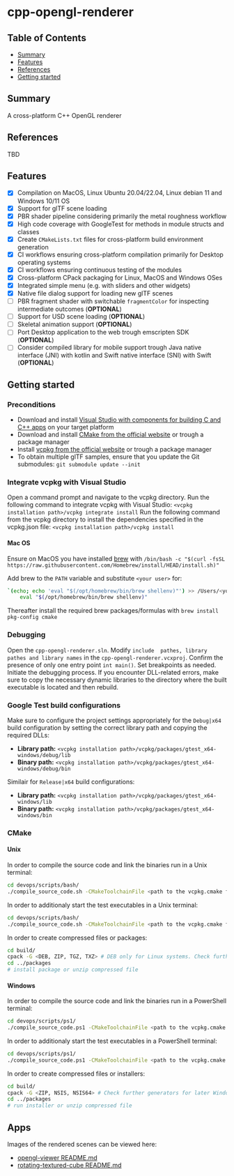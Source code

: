 # cpp-opengl-renderer

## Table of Contents

+ [Summary](#summary)
+ [Features](#features)
+ [References](#references)
+ [Getting started](#getting-started)

## Summary

A cross-platform C++ OpenGL renderer

## References

TBD

## Features

- [x] Compilation on MacOS, Linux Ubuntu 20.04/22.04, Linux debian 11 and Windows 10/11 OS
- [x] Support for glTF scene loading
- [x] PBR shader pipeline considering primarily the metal roughness workflow
- [x] High code coverage with GoogleTest for methods in module structs and classes 
- [x] Create `CMakeLists.txt` files for cross-platform build environment generation
- [x] CI workflows ensuring cross-platform compilation primarily for Desktop operating systems 
- [x] CI workflows ensuring continuous testing of the modules 
- [x] Cross-platform CPack packaging for Linux, MacOS and Windows OSes
- [x] Integrated simple menu (e.g. with sliders and other widgets)
- [x] Native file dialog support for loading new glTF scenes
- [ ] PBR fragment shader with switchable `fragmentColor` for inspecting intermediate outcomes (**OPTIONAL**)
- [ ] Support for USD scene loading (**OPTIONAL**)
- [ ] Skeletal animation support (**OPTIONAL**)
- [ ] Port Desktop application to the web trough emscripten SDK (**OPTIONAL**)
- [ ] Consider compiled library for mobile support trough Java native interface (JNI) with kotlin and Swift native interface (SNI) with Swift (**OPTIONAL**)

## Getting started

### Preconditions

- Download and install [Visual Studio with components for building C and C++ apps](https://visualstudio.microsoft.com/vs/features/cplusplus/) on your target platform 
- Download and install [CMake from the official website](https://cmake.org/download/)  or trough a package manager
- Install [vcpkg from the official website](https://vcpkg.io/en/getting-started.html) or trough a package manager
- To obtain multiple glTF samples, ensure that you update the Git submodules: `git submodule update --init` 

### Integrate vcpkg with Visual Studio

Open a command prompt and navigate to the vcpkg directory. Run the following command to integrate vcpkg with Visual Studio: `<vcpkg installation path>/vcpkg integrate install`
Run the following command from the vcpkg directory to install the dependencies specified in the vcpkg.json file: `<vcpkg installation path>/vcpkg install`


#### Mac OS

Ensure on MacOS you have installed [brew](https://brew.sh) with `/bin/bash -c "$(curl -fsSL https://raw.githubusercontent.com/Homebrew/install/HEAD/install.sh)"`

Add brew to the `PATH` variable and substitute `<your user>` for:
```sh
`(echo; echo 'eval "$(/opt/homebrew/bin/brew shellenv)"') >> /Users/<your user>/.zprofile
    eval "$(/opt/homebrew/bin/brew shellenv)"
```

Thereafter install the required brew packages/formulas with `brew install pkg-config cmake` 

### Debugging

Open the `cpp-opengl-renderer.sln`. Modify `include  pathes, library pathes and library names` in the `cpp-opengl-renderer.vcxproj`. Confirm the presence of only one entry point `int main()`. Set breakpoints as needed. Initiate the debugging process. 
If you encounter DLL-related errors, make sure to copy the necessary dynamic libraries to the directory where the built executable is located and then rebuild.

### Google Test build configurations

Make sure to configure the project settings appropriately for the `Debug|x64` build configuration by setting the correct library path and copying the required DLLs:

- **Library path:** `<vcpkg installation path>/vcpkg/packages/gtest_x64-windows/debug/lib`
- **Binary path:** `<vcpkg installation path>/vcpkg/packages/gtest_x64-windows/debug/bin`

Similair for `Release|x64` build configurations:

- **Library path:** `<vcpkg installation path>/vcpkg/packages/gtest_x64-windows/lib`
- **Binary path:** `<vcpkg installation path>/vcpkg/packages/gtest_x64-windows/bin`

### CMake

#### Unix

In order to compile the source code and link the binaries run in a Unix terminal:

```sh
cd devops/scripts/bash/
./compile_source_code.sh -CMakeToolchainFile <path to the vcpkg.cmake file>
```

In order to additionaly start the test executables in a Unix terminal: 

```sh
cd devops/scripts/bash/
./compile_source_code.sh -CMakeToolchainFile <path to the vcpkg.cmake file> -RunTests
```

In order to create compressed files or packages:

```sh
cd build/
cpack -G <DEB, ZIP, TGZ, TXZ> # DEB only for Linux systems. Check further generators for the specific Unix OS and CPU arch via `cpack -G --help` 
cd ../packages
# install package or unzip compressed file
```

#### Windows

In order to compile the source code and link the binaries run in a PowerShell terminal:

```sh
cd devops/scripts/ps1/
./compile_source_code.ps1 -CMakeToolchainFile <path to the vcpkg.cmake file>
```

In order to additionaly start the test executables in a PowerShell terminal: 

```sh
cd devops/scripts/ps1/
./compile_source_code.ps1 -CMakeToolchainFile <path to the vcpkg.cmake file> -RunTests
```

In order to create compressed files or installers:

```sh
cd build/
cpack -G <ZIP, NSIS, NSIS64> # Check further generators for later Windows OSes and CPU arch via `cpack -G --help` 
cd ../packages
# run installer or unzip compressed file
```

## Apps

Images of the rendered scenes can be viewed here:

- [opengl-viewer README.md](./apps/opengl-viewer/README.md)
- [rotating-textured-cube README.md](./apps/rotating-textured-cube/README.md)
